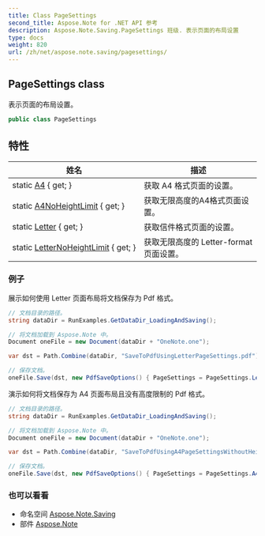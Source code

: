 ```yaml
---
title: Class PageSettings
second_title: Aspose.Note for .NET API 参考
description: Aspose.Note.Saving.PageSettings 班级. 表示页面的布局设置
type: docs
weight: 820
url: /zh/net/aspose.note.saving/pagesettings/
---
```

## PageSettings class

表示页面的布局设置。

```csharp
public class PageSettings
```

## 特性

| 姓名 | 描述 |
| --- | --- |
| static [A4](../../aspose.note.saving/pagesettings/a4/) { get; } | 获取 A4 格式页面的设置。 |
| static [A4NoHeightLimit](../../aspose.note.saving/pagesettings/a4noheightlimit/) { get; } | 获取无限高度的A4格式页面设置。 |
| static [Letter](../../aspose.note.saving/pagesettings/letter/) { get; } | 获取信件格式页面的设置。 |
| static [LetterNoHeightLimit](../../aspose.note.saving/pagesettings/letternoheightlimit/) { get; } | 获取无限高度的 Letter-format 页面设置。 |

### 例子

展示如何使用 Letter 页面布局将文档保存为 Pdf 格式。

```csharp
// 文档目录的路径。
string dataDir = RunExamples.GetDataDir_LoadingAndSaving();

// 将文档加载到 Aspose.Note 中。
Document oneFile = new Document(dataDir + "OneNote.one");

var dst = Path.Combine(dataDir, "SaveToPdfUsingLetterPageSettings.pdf");

// 保存文档。
oneFile.Save(dst, new PdfSaveOptions() { PageSettings = PageSettings.Letter });
```

演示如何将文档保存为 A4 页面布局且没有高度限制的 Pdf 格式。

```csharp
// 文档目录的路径。
string dataDir = RunExamples.GetDataDir_LoadingAndSaving();

// 将文档加载到 Aspose.Note 中。
Document oneFile = new Document(dataDir + "OneNote.one");

var dst = Path.Combine(dataDir, "SaveToPdfUsingA4PageSettingsWithoutHeightLimit.pdf");

// 保存文档。
oneFile.Save(dst, new PdfSaveOptions() { PageSettings = PageSettings.A4NoHeightLimit });
```

### 也可以看看

* 命名空间 [Aspose.Note.Saving](../../aspose.note.saving/)
* 部件 [Aspose.Note](../../)


